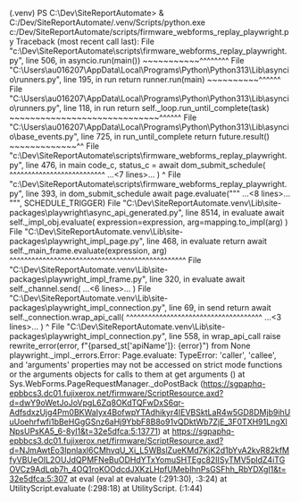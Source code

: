 (.venv) PS C:\Dev\SiteReportAutomate> & C:/Dev/SiteReportAutomate/.venv/Scripts/python.exe c:/Dev/SiteReportAutomate/scripts/firmware_webforms_replay_playwright.py
Traceback (most recent call last):
  File "c:\Dev\SiteReportAutomate\scripts\firmware_webforms_replay_playwright.py", line 506, in <module>
    asyncio.run(main())
    ~~~~~~~~~~~^^^^^^^^
  File "C:\Users\au016207\AppData\Local\Programs\Python\Python313\Lib\asyncio\runners.py", line 195, in run
    return runner.run(main)
           ~~~~~~~~~~^^^^^^
  File "C:\Users\au016207\AppData\Local\Programs\Python\Python313\Lib\asyncio\runners.py", line 118, in run
    return self._loop.run_until_complete(task)
           ~~~~~~~~~~~~~~~~~~~~~~~~~~~~~^^^^^^
  File "C:\Users\au016207\AppData\Local\Programs\Python\Python313\Lib\asyncio\base_events.py", line 725, in run_until_complete
    return future.result()
           ~~~~~~~~~~~~~^^
  File "c:\Dev\SiteReportAutomate\scripts\firmware_webforms_replay_playwright.py", line 476, in main
    code_c, status_c = await dom_submit_schedule(
                       ^^^^^^^^^^^^^^^^^^^^^^^^^^
    ...<7 lines>...
    )
    ^
  File "c:\Dev\SiteReportAutomate\scripts\firmware_webforms_replay_playwright.py", line 393, in dom_submit_schedule
    await page.evaluate("""
    ...<8 lines>...
    """, SCHEDULE_TRIGGER)
  File "C:\Dev\SiteReportAutomate\.venv\Lib\site-packages\playwright\async_api\_generated.py", line 8514, in evaluate
    await self._impl_obj.evaluate(
        expression=expression, arg=mapping.to_impl(arg)
    )
  File "C:\Dev\SiteReportAutomate\.venv\Lib\site-packages\playwright\_impl\_page.py", line 468, in evaluate
    return await self._main_frame.evaluate(expression, arg)
           ^^^^^^^^^^^^^^^^^^^^^^^^^^^^^^^^^^^^^^^^^^^^^^^^
  File "C:\Dev\SiteReportAutomate\.venv\Lib\site-packages\playwright\_impl\_frame.py", line 320, in evaluate
    await self._channel.send(
    ...<6 lines>...
    )
  File "C:\Dev\SiteReportAutomate\.venv\Lib\site-packages\playwright\_impl\_connection.py", line 69, in send
    return await self._connection.wrap_api_call(
           ^^^^^^^^^^^^^^^^^^^^^^^^^^^^^^^^^^^^^
    ...<3 lines>...
    )
    ^
  File "C:\Dev\SiteReportAutomate\.venv\Lib\site-packages\playwright\_impl\_connection.py", line 558, in wrap_api_call
    raise rewrite_error(error, f"{parsed_st['apiName']}: {error}") from None
playwright._impl._errors.Error: Page.evaluate: TypeError: 'caller', 'callee', and 'arguments' properties may not be accessed on strict mode functions or the arguments objects for calls to them
    at get arguments (<anonymous>)
    at Sys.WebForms.PageRequestManager._doPostBack (https://sgpaphq-epbbcs3.dc01.fujixerox.net/firmware/ScriptResource.axd?d=dwY9oWetJoJoVpgL6Zq8OKdTQFwDxS6qr-AdfsdxzUjg4Pm0BKWaIyx4BofwpYTAdhikyr4IEVBSktLaR4w5GD8DMjb9ihUuUoehrfwfi1bBeHGgGSnz6aHj9YbbF8B8o91vQDktWb7ZjE_3F0TXH91LngXlNpsUPsKA5_6-8yI1&t=32e5dfca:5:13771)
    at https://sgpaphq-epbbcs3.dc01.fujixerox.net/firmware/ScriptResource.axd?d=NJmAwtEo3Ipnlaxl6CMhvqU_Xi_L5WBslZueKMd7KjK2d1bYvA2kvR82kfMfyVBUeOIL2OUJdQPMFNeBuODHdYTxYomuSHTEgc82IISyTMV5pIdZ4iTGOVCz9AdLqb7h_4OQ1roKOOdcdJXKzLHpfUMebIhnPsGSFhh_RbYDXgI1&t=32e5dfca:5:307
    at eval (eval at evaluate (:291:30), <anonymous>:3:24)
    at UtilityScript.evaluate (<anonymous>:298:18)
    at UtilityScript.<anonymous> (<anonymous>:1:44)